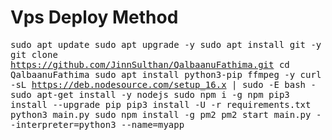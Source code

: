 # Vps  Deploy Method

<tt>sudo apt update
<tt>sudo apt upgrade -y
<tt>sudo apt install git -y
<tt>git clone https://github.com/JinnSulthan/QalbaanuFathima.git</tt>
<tt>cd QalbaanuFathima</tt>
<tt>sudo apt install python3-pip ffmpeg -y</tt>
<tt>curl -sL https://deb.nodesource.com/setup_16.x | sudo -E bash -</tt>
<tt>sudo apt-get install -y nodejs</tt>
<tt>sudo npm i -g npm</tt>
<tt>pip3 install --upgrade pip</tt>
<tt>pip3 install -U -r requirements.txt</tt>
<tt>python3 main.py</tt>
<tt>sudo npm install -g pm2</tt>
<tt>pm2 start main.py --interpreter=python3 --name=myapp</tt>
</tt>



